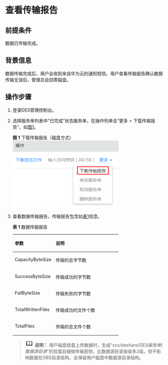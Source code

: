 # 查看传输报告<a name="des_01_0051"></a>

## 前提条件<a name="gen-id1.7.6.12.2"></a>

数据已传输完成。

## 背景信息<a name="gen-id1.7.6.12.4.2"></a>

数据传输完成后，用户会收到来自华为云的通知短信。用户查看传输报告确认数据传输无误后，管理员会回寄磁盘。

## 操作步骤<a name="section32325424"></a>

1.  登录DES管理控制台。
2.  选择服务单列表中“已完成”状态服务单，在操作列单击“更多  \> 下载传输报告”，如[图1](#fig10908121210137)。

    **图 1**  下载传输报告（磁盘方式）<a name="fig10908121210137"></a>  
    ![](figures/下载传输报告（磁盘方式）.png "下载传输报告（磁盘方式）")

3.  查看数据传输报告，传输报告包含如[表1](#table1290981241320)信息。

    **表 1**  数据传输报告

    <a name="table1290981241320"></a>
    <table><thead align="left"><tr id="row12908112161315"><th class="cellrowborder" valign="top" width="38.61%" id="mcps1.2.3.1.1"><p id="p1690815126131"><a name="p1690815126131"></a><a name="p1690815126131"></a>参数</p>
    </th>
    <th class="cellrowborder" valign="top" width="61.39%" id="mcps1.2.3.1.2"><p id="p79081112121316"><a name="p79081112121316"></a><a name="p79081112121316"></a>说明</p>
    </th>
    </tr>
    </thead>
    <tbody><tr id="row1908412121312"><td class="cellrowborder" valign="top" width="38.61%" headers="mcps1.2.3.1.1 "><p id="p19081712111312"><a name="p19081712111312"></a><a name="p19081712111312"></a>CapacityByteSize</p>
    </td>
    <td class="cellrowborder" valign="top" width="61.39%" headers="mcps1.2.3.1.2 "><p id="p2908181281317"><a name="p2908181281317"></a><a name="p2908181281317"></a>传输的总字节数</p>
    </td>
    </tr>
    <tr id="row1590814126132"><td class="cellrowborder" valign="top" width="38.61%" headers="mcps1.2.3.1.1 "><p id="p690810127131"><a name="p690810127131"></a><a name="p690810127131"></a>SuccessByteSize</p>
    </td>
    <td class="cellrowborder" valign="top" width="61.39%" headers="mcps1.2.3.1.2 "><p id="p2908612151313"><a name="p2908612151313"></a><a name="p2908612151313"></a>传输成功的字节数</p>
    </td>
    </tr>
    <tr id="row17909612101318"><td class="cellrowborder" valign="top" width="38.61%" headers="mcps1.2.3.1.1 "><p id="p29088121139"><a name="p29088121139"></a><a name="p29088121139"></a>FailByteSize</p>
    </td>
    <td class="cellrowborder" valign="top" width="61.39%" headers="mcps1.2.3.1.2 "><p id="p3909151212135"><a name="p3909151212135"></a><a name="p3909151212135"></a>传输失败的字节数</p>
    </td>
    </tr>
    <tr id="row159091129134"><td class="cellrowborder" valign="top" width="38.61%" headers="mcps1.2.3.1.1 "><p id="p14909212151315"><a name="p14909212151315"></a><a name="p14909212151315"></a>TotalWrittenFiles</p>
    </td>
    <td class="cellrowborder" valign="top" width="61.39%" headers="mcps1.2.3.1.2 "><p id="p14909181241313"><a name="p14909181241313"></a><a name="p14909181241313"></a>传输成功的文件个数</p>
    </td>
    </tr>
    <tr id="row690921214136"><td class="cellrowborder" valign="top" width="38.61%" headers="mcps1.2.3.1.1 "><p id="p99091127136"><a name="p99091127136"></a><a name="p99091127136"></a>TotalFiles</p>
    </td>
    <td class="cellrowborder" valign="top" width="61.39%" headers="mcps1.2.3.1.2 "><p id="p99091212101319"><a name="p99091212101319"></a><a name="p99091212101319"></a>传输的总文件个数</p>
    </td>
    </tr>
    </tbody>
    </table>

    >![](public_sys-resources/icon-note.gif) **说明：** 
    >用户磁盘挂载上传数据时，生成“xxx/deshare/_DES服务单_/_数据源目录_”的挂载前缀做传输密钥，比数据源目录层级多2级。但不影响数据在OBS目录结构，会保留用户磁盘中数据源目录结构。


